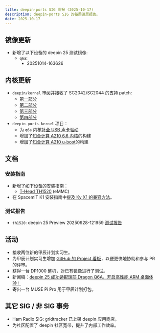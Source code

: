 ```yaml
---
title: deepin-ports SIG 周报 (2025-10-17)
description: deepin-ports SIG 的每周进展报告。
date: 2025-10-17
---
```


## 镜像更新

- 新增了以下设备的 deepin 25 测试镜像:
  - `q6a`:
    - 20251014-163626

## 内核更新

- `deepin/kernel` 审阅并接收了 SG2042/SG2044 的支持 patch:
  - [第一部分](https://github.com/deepin-community/kernel/pull/1232)
  - [第二部分](https://github.com/deepin-community/kernel/pull/1233)
  - [第三部分](https://github.com/deepin-community/kernel/pull/1235)
  - [第四部分](https://github.com/deepin-community/kernel/pull/1236)
- `deepin-ports-kernel` 项目：
  - 为 `q6a` 内核[补全 USB 声卡驱动](https://github.com/deepin-community/deepin-riscv-kernel/commit/1234b58aecce3e29159fbc355dd8947eb537ee04)
  - 增加了[知合计算 A210 6.6 内核](https://github.com/deepin-community/deepin-riscv-kernel/commit/135e5cd1a401f01045bdd19def8cbdcb2e3d80d7)的构建
  - 增加了[知合计算 A210 u-boot](https://github.com/deepin-community/deepin-riscv-kernel/commit/9c8438a7599620fdf1d8c3cc5d446a3c64768058)的构建

## 文档

### 安装指南

- 新增了如下设备的安装指南：
  - [T-Head TH1520](https://deepin-community.github.io/sig-deepin-ports/docs/install/th1520) (eMMC)
- 在 SpacemiT K1 安装指南中[提及 Ky X1 的兼容方法](https://github.com/deepin-community/sig-deepin-ports/commit/9b4f4bc47651484514d7f47d7de9cb137715debc)。

### 测试报告

- `th1520`: deepin 25 Preview 20250928-121959 [测试报告](/docs/test/deepin-25-crimson-preview-riscv64-eic7700-20250603-105747.tar.xz)

## 活动

- 接收两位新的甲辰计划实习生。
- 为甲辰计划实习生增加 [GitHub 的 Project 看板](https://github.com/orgs/deepin-community/projects/684/views/1)，以便更快地协助和参与 PR 的评审。
- 获得一台 DP1000 整机，对已有镜像进行了测试。
- 新闻稿：[deepin 25 成功适配瑞莎 Dragon Q6A，开启高性能 ARM 桌面体验！](https://mp.weixin.qq.com/s/bbUrDXbQEffxVJGZ9U1Csg)
- 寄出一台 MUSE Pi Pro 用于甲辰计划打包。

## 其它 SIG / 非 SIG 事务

- Ham Radio SIG: gridtracker 已上架 deepin 应用商店。
- 为社区配置了 deepin 社区宽带，提升了内部工作效率。
